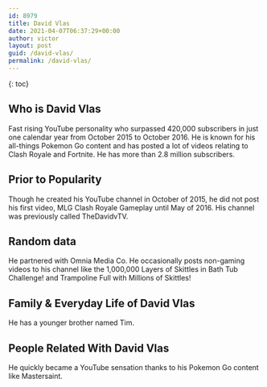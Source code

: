 ```yaml
---
id: 8979
title: David Vlas
date: 2021-04-07T06:37:29+00:00
author: victor
layout: post
guid: /david-vlas/
permalink: /david-vlas/
---
```



{: toc}


## Who is David Vlas



Fast rising YouTube personality who surpassed 420,000 subscribers in just one calendar year from October 2015 to October 2016. He is known for his all-things Pokemon Go content and has posted a lot of videos relating to Clash Royale and Fortnite. He has more than 2.8 million subscribers.

                
                
                
## Prior to Popularity



Though he created his YouTube channel in October of 2015, he did not post his first video, MLG Clash Royale Gameplay until May of 2016. His channel was previously called TheDavidvTV. 

                
                
                
## Random data



He partnered with Omnia Media Co. He occasionally posts non-gaming videos to his channel like the 1,000,000 Layers of Skittles in Bath Tub Challenge! and Trampoline Full with Millions of Skittles!

                
                
                
## Family & Everyday Life of David Vlas



He has a younger brother named Tim.

                
                
                
## People Related With David Vlas



He quickly became a YouTube sensation thanks to his Pokemon Go content like Mastersaint.

                
              
            
          
          
          